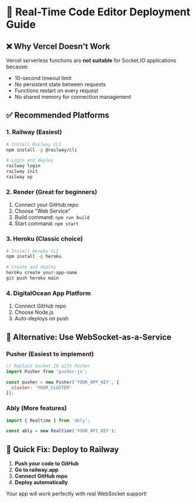 # 🚀 Real-Time Code Editor Deployment Guide

## ❌ Why Vercel Doesn't Work
Vercel serverless functions are **not suitable** for Socket.IO applications because:
- 10-second timeout limit
- No persistent state between requests
- Functions restart on every request
- No shared memory for connection management

## ✅ Recommended Platforms

### 1. **Railway** (Easiest)
```bash
# Install Railway CLI
npm install -g @railway/cli

# Login and deploy
railway login
railway init
railway up
```

### 2. **Render** (Great for beginners)
1. Connect your GitHub repo
2. Choose "Web Service"
3. Build command: `npm run build`
4. Start command: `npm start`

### 3. **Heroku** (Classic choice)
```bash
# Install Heroku CLI
npm install -g heroku

# Create and deploy
heroku create your-app-name
git push heroku main
```

### 4. **DigitalOcean App Platform**
1. Connect GitHub repo
2. Choose Node.js
3. Auto-deploys on push

## 🔧 Alternative: Use WebSocket-as-a-Service

### **Pusher** (Easiest to implement)
```javascript
// Replace Socket.IO with Pusher
import Pusher from 'pusher-js';

const pusher = new Pusher('YOUR_APP_KEY', {
  cluster: 'YOUR_CLUSTER'
});
```

### **Ably** (More features)
```javascript
import { Realtime } from 'ably';

const ably = new Realtime('YOUR_API_KEY');
```

## 🎯 Quick Fix: Deploy to Railway

1. **Push your code to GitHub**
2. **Go to railway.app**
3. **Connect GitHub repo**
4. **Deploy automatically**

Your app will work perfectly with real WebSocket support! 